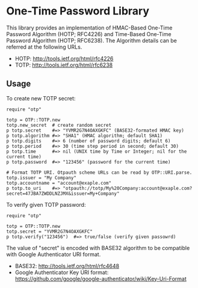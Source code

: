 # One-Time Password Library

This library provides an implementation of 
HMAC-Based One-Time Password Algorithm (HOTP; RFC4226) and
Time-Based One-Time Password Algorithm (HOTP; RFC6238).
The Algorithm details can be referred at the following URLs.

* HOTP: http://tools.ietf.org/html/rfc4226
* TOTP: http://tools.ietf.org/html/rfc6238

## Usage

To create new TOTP secret:

    require "otp"

    totp = OTP::TOTP.new
    totp.new_secret  # create random secret
    p totp.secret    #=> "YVMR2G7N4OAXGKFC" (BASE32-formated HMAC key)
    p totp.algorithm #=> "SHA1" (HMAC algorithm; default SHA1)
    p totp.digits    #=> 6 (number of password digits; default 6)
    p totp.period    #=> 30 (time step period in second; default 30)
    p totp.time      #=> nil (UNIX time by Time or Integer; nil for the current time)
    p totp.password  #=> "123456" (password for the current time)

    # Format TOTP URI. Otpauth scheme URLs can be read by OTP::URI.parse.
    totp.issuer = "My Company"
    totp.accountname = "account@exaple.com"
    p totp.to_uri    #=> "otpauth://totp/My%20Company:account@exaple.com?secret=47JBA7ZWDDLNZJMX&issuer=My+Company"

To verify given TOTP password:

    require "otp"

    totp = OTP::TOTP.new
    totp.secret = "YVMR2G7N4OAXGKFC"
    p totp.verify("123456")  #=> true/false (verify given passowrd)

The value of "secret" is encoded with BASE32 algorithm to be compatible
with Google Authenticator URI format.

* BASE32: http://tools.ietf.org/html/rfc4648
* Google Authenticator Key URI format: https://github.com/google/google-authenticator/wiki/Key-Uri-Format
